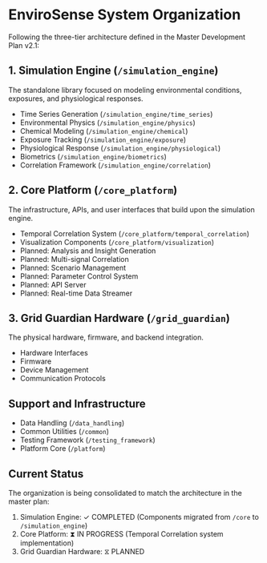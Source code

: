 # EnviroSense System Organization

Following the three-tier architecture defined in the Master Development Plan v2.1:

## 1. Simulation Engine (`/simulation_engine`)
The standalone library focused on modeling environmental conditions, exposures, and physiological responses.

- Time Series Generation (`/simulation_engine/time_series`)
- Environmental Physics (`/simulation_engine/physics`)
- Chemical Modeling (`/simulation_engine/chemical`)
- Exposure Tracking (`/simulation_engine/exposure`)
- Physiological Response (`/simulation_engine/physiological`)
- Biometrics (`/simulation_engine/biometrics`)
- Correlation Framework (`/simulation_engine/correlation`)

## 2. Core Platform (`/core_platform`)
The infrastructure, APIs, and user interfaces that build upon the simulation engine.

- Temporal Correlation System (`/core_platform/temporal_correlation`)
- Visualization Components (`/core_platform/visualization`)
- Planned: Analysis and Insight Generation
- Planned: Multi-signal Correlation
- Planned: Scenario Management
- Planned: Parameter Control System
- Planned: API Server
- Planned: Real-time Data Streamer

## 3. Grid Guardian Hardware (`/grid_guardian`)
The physical hardware, firmware, and backend integration.

- Hardware Interfaces
- Firmware
- Device Management
- Communication Protocols

## Support and Infrastructure

- Data Handling (`/data_handling`)
- Common Utilities (`/common`)
- Testing Framework (`/testing_framework`)
- Platform Core (`/platform`)

## Current Status

The organization is being consolidated to match the architecture in the master plan:

1. Simulation Engine: ✓ COMPLETED (Components migrated from `/core` to `/simulation_engine`)
2. Core Platform: ⧗ IN PROGRESS (Temporal Correlation system implementation)
3. Grid Guardian Hardware: ⧖ PLANNED
